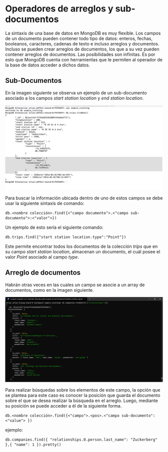 # Operadores de arreglos y sub-documentos

La sintaxis de una base de datos en MongoDB es muy flexible. Los campos de un documento pueden contener todo tipo de datos: enteros, fechas, booleanos, caracteres, cadenas de texto e incluso arreglos y documentos. Incluso se pueden crear arreglos de documentos, los que a su vez pueden contener arreglos de documentos. Las posibilidades son infinitas. Es por esto que MongoDB cuenta con herramientas que le permiten al operador de la base de datos acceder a dichos datos.

## Sub-Documentos

En la imagen siguiente se observa un ejemplo de un sub-documento asociado a los campos *start station location* y *end station location*.

![Colección que ejemplifica lo explicado, con sus campos *start station location* y *end station location*](.\5.1.jpg)

Para buscar la información ubicada dentro de uno de estos campos se debe usar la siguiente sintaxis de comando:

```shell
db.<nombre colección>.find({<"campo documento">.<"campo sub-documento">:<"valor">})
```

Un ejemplo de esto sería el siguiente comando:

```shell
db.trips.find({"start station location.type":"Point"})
```

Este permite encontrar todos los documentos de la colección *trips* que en su campo *start station location*, almacenan un documento, el cuál posee el valor *Point* asociado al campo *type*.

## Arreglo de documentos

Habrán otras veces en las cuales un campo se asocie a un array de documentos, como en la imagen siguiente.

![ejemplo de campo asociado a array de elementos](.\5.2.jpg)

Para realizar búsquedas sobre los elementos de este campo, la opción que se plantea para este caso es conocer la posición que guarda el documento sobre el que se desea realizar la búsqueda en el arreglo. Luego, mediante su posición se puede acceder a él de la siguiente forma.

```shell
db.<nombre colección>.find({<"campo">.<pos>.<"campo sub-documento": <"value"> })
```

ejemplo:

```shell
db.companies.find({ "relationships.0.person.last_name": "Zuckerberg" },{ "name": 1 }).pretty()
```

